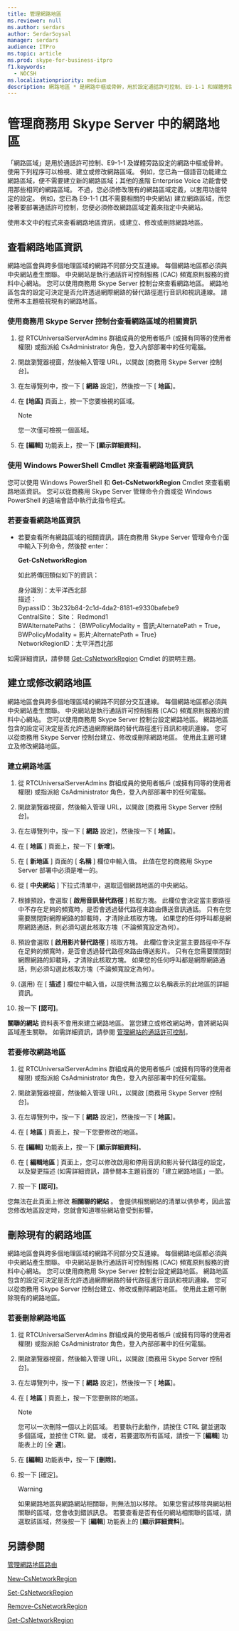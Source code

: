 ```yaml
---
title: 管理網路地區
ms.reviewer: null
ms.author: serdars
author: SerdarSoysal
manager: serdars
audience: ITPro
ms.topic: article
ms.prod: skype-for-business-itpro
f1.keywords:
  - NOCSH
ms.localizationpriority: medium
description: 網路地區 * 是網路中樞或骨幹，用於設定通話許可控制、E9-1-1 和媒體旁路。
---
```


# <a name="managing-network-regions-in-skype-for-business-server"></a>管理商務用 Skype Server 中的網路地區

「網路區域」是用於通話許可控制、E9-1-1 及媒體旁路設定的網路中樞或骨幹。 使用下列程序可以檢視、建立或修改網路區域。 例如，您已為一個語音功能建立網路區域，便不需要建立新的網路區域；其他的進階 Enterprise Voice 功能會使用那些相同的網路區域。 不過，您必須修改現有的網路區域定義，以套用功能特定的設定。 例如，您已為 E9-1-1 (其不需要相關的中央網站) 建立網路區域，而您接著要部署通話許可控制，您便必須修改網路區域定義來指定中央網站。 

使用本文中的程式來查看網路地區資訊，或建立、修改或刪除網路地區。 

## <a name="view-network-region-information"></a>查看網路地區資訊 


網路地區會與跨多個地理區域的網路不同部分交互連線。 每個網路地區都必須與中央網站產生關聯。 中央網站是執行通話許可控制服務 (CAC) 頻寬原則服務的資料中心網站。 您可以使用商務用 Skype Server 控制台來查看網路地區。 網路地區包含的設定可決定是否允許透過網際網路的替代路徑進行音訊和視訊連線。 請使用本主題檢視現有的網路地區。 

### <a name="to-view-information-about-a-network-region-with-skype-for-business-server-control-panel"></a>使用商務用 Skype Server 控制台查看網路區域的相關資訊

1.  從 RTCUniversalServerAdmins 群組成員的使用者帳戶 (或擁有同等的使用者權限) 或指派給 CsAdministrator 角色，登入內部部署中的任何電腦。

2.  開啟瀏覽器視窗，然後輸入管理 URL，以開啟 [商務用 Skype Server 控制台]。 

3.  在左導覽列中，按一下 [ **網路** 設定]，然後按一下 [ **地區**]。

4.  在 **[地區]** 頁面上，按一下您要檢視的區域。
  
    > [!NOTE]  
    > 您一次僅可檢視一個區域。

5.  在 **[編輯]** 功能表上，按一下 **[顯示詳細資料]**。


### <a name="viewing-network-region-information-by-using-windows-powershell-cmdlets"></a>使用 Windows PowerShell Cmdlet 來查看網路地區資訊

您可以使用 Windows PowerShell 和 **Get-CsNetworkRegion** Cmdlet 來查看網路地區資訊。 您可以從商務用 Skype Server 管理命令介面或從 Windows PowerShell 的遠端會話中執行此指令程式。 

### <a name="to-view-network-region-information"></a>若要查看網路地區資訊

  - 若要查看所有網路區域的相關資訊，請在商務用 Skype Server 管理命令介面中輸入下列命令，然後按 enter：
    
    **Get-CsNetworkRegion**
    
    如此將傳回類似如下的資訊：
    
    身分識別：太平洋西北部<br/>
    描述：<br/>
    BypassID：3b232b84-2c1d-4da2-8181-e9330bafebe9<br/>
    CentralSite： Site： Redmond1<br/>
    BWAlternatePaths： {BWPolicyModality = 音訊;AlternatePath = True， <br/>
                       BWPolicyModality = 影片;AlternatePath = True}<br/>
    NetworkRegionID：太平洋西北部<br/>

如需詳細資訊，請參閱 [Get-CsNetworkRegion](/powershell/module/skype/Get-CsNetworkRegionLink) Cmdlet 的說明主題。


## <a name="create-or-modify-network-regions"></a>建立或修改網路地區 

網路地區會與跨多個地理區域的網路不同部分交互連線。 每個網路地區都必須與中央網站產生關聯。 中央網站是執行通話許可控制服務 (CAC) 頻寬原則服務的資料中心網站。 您可以使用商務用 Skype Server 控制台設定網路地區。 網路地區包含的設定可決定是否允許透過網際網路的替代路徑進行音訊和視訊連線。 您可以從商務用 Skype Server 控制台建立、修改或刪除網路地區。 使用此主題可建立及修改網路地區。 

### <a name="to-create-a-network-region"></a>建立網路地區

1.  從 RTCUniversalServerAdmins 群組成員的使用者帳戶 (或擁有同等的使用者權限) 或指派給 CsAdministrator 角色，登入內部部署中的任何電腦。

2.  開啟瀏覽器視窗，然後輸入管理 URL，以開啟 [商務用 Skype Server 控制台]。 

3.  在左導覽列中，按一下 [ **網路** 設定]，然後按一下 [ **地區**]。

4.  在 [ **地區** ] 頁面上，按一下 [ **新增**]。

5.  在 [ **新地區** ] 頁面的 [ **名稱** ] 欄位中輸入值。 此值在您的商務用 Skype Server 部署中必須是唯一的。

6.  從 [ **中央網站** ] 下拉式清單中，選取這個網路地區的中央網站。

7.  根據預設，會選取 [ **啟用音訊替代路徑** ] 核取方塊。 此欄位會決定當主要路徑中不存在足夠的頻寬時，是否會透過替代路徑來路由傳送音訊通話。 只有在您需要關閉對網際網路的卸載時，才清除此核取方塊。 如果您的任何呼叫都是網際網路通話，則必須勾選此核取方塊（不論頻寬設定為何）。

8.  預設會選取 [ **啟用影片替代路徑** ] 核取方塊。 此欄位會決定當主要路徑中不存在足夠的頻寬時，是否會透過替代路徑來路由傳送影片。 只有在您需要關閉對網際網路的卸載時，才清除此核取方塊。 如果您的任何呼叫都是網際網路通話，則必須勾選此核取方塊（不論頻寬設定為何）。

9.   (選用) 在 [ **描述** ] 欄位中輸入值，以提供無法獨立以名稱表示的此地區的詳細資訊。

10. 按一下 **[認可]**。

**關聯的網站** 資料表不會用來建立網路地區。 當您建立或修改網站時，會將網站與區域產生關聯。 如需詳細資訊，請參閱 [管理網站的通話許可控制](managing-call-admission-control-for-sites.md)。

### <a name="to-modify-a-network-region"></a>若要修改網路地區

1.  從 RTCUniversalServerAdmins 群組成員的使用者帳戶 (或擁有同等的使用者權限) 或指派給 CsAdministrator 角色，登入內部部署中的任何電腦。

2.  開啟瀏覽器視窗，然後輸入管理 URL，以開啟 [商務用 Skype Server 控制台]。 

3.  在左導覽列中，按一下 [ **網路** 設定]，然後按一下 [ **地區**]。

4.  在 [ **地區** ] 頁面上，按一下您要修改的地區。

5.  在 **[編輯]** 功能表上，按一下 **[顯示詳細資料]**。

6.  在 [ **編輯地區** ] 頁面上，您可以修改啟用和停用音訊和影片替代路徑的設定，以及變更描述 (如需詳細資訊，請參閱本主題前面的「建立網路地區」一節。

7.  按一下 **[認可]**。

您無法在此頁面上修改 **相關聯的網站** 。 會提供相關網站的清單以供參考，因此當您修改地區設定時，您就會知道哪些網站會受到影響。


## <a name="delete-existing-network-regions"></a>刪除現有的網路地區 

網路地區會與跨多個地理區域的網路不同部分交互連線。 每個網路地區都必須與中央網站產生關聯。 中央網站是執行通話許可控制服務 (CAC) 頻寬原則服務的資料中心網站。 您可以使用商務用 Skype Server 控制台設定網路地區。 網路地區包含的設定可決定是否允許透過網際網路的替代路徑進行音訊和視訊連線。 您可以從商務用 Skype Server 控制台建立、修改或刪除網路地區。 使用此主題可刪除現有的網路地區。 

### <a name="to-delete-a-network-region"></a>若要刪除網路地區

1.  從 RTCUniversalServerAdmins 群組成員的使用者帳戶 (或擁有同等的使用者權限) 或指派給 CsAdministrator 角色，登入內部部署中的任何電腦。

2.  開啟瀏覽器視窗，然後輸入管理 URL，以開啟 [商務用 Skype Server 控制台]。 

3.  在左導覽列中，按一下 [ **網路** 設定]，然後按一下 [ **地區**]。

4.  在 [ **地區** ] 頁面上，按一下您要刪除的地區。
  
    > [!NOTE]  
    > 您可以一次刪除一個以上的區域。 若要執行此動作，請按住 CTRL 鍵並選取多個區域，並按住 CTRL 鍵。 或者，若要選取所有區域，請按一下 [**編輯**] 功能表上的 [全 **選**]。

5.  在 **[編輯]** 功能表中，按一下 **[刪除]**。

6.  按一下 [確定]。


    > [!WARNING]  
    > 如果網路地區與網路網站相關聯，則無法加以移除。 如果您嘗試移除與網站相關聯的區域，您會收到錯誤訊息。 若要查看是否有任何網站相關聯的區域，請選取該區域，然後按一下 [**編輯**] 功能表上的 [**顯示詳細資料**]。


## <a name="see-also"></a>另請參閱

[管理網路地區路由](managing-network-region-routes.md)

[New-CsNetworkRegion](/powershell/module/skype/New-CsNetworkRegion)  

[Set-CsNetworkRegion](/powershell/module/skype/Set-CsNetworkRegion)  

[Remove-CsNetworkRegion](/powershell/module/skype/Remove-CsNetworkRegion)  

[Get-CsNetworkRegion](/powershell/module/skype/Get-CsNetworkRegionLink)